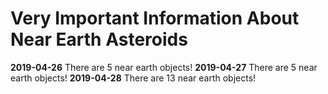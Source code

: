 # Very Important Information About Near Earth Asteroids
**2019-04-26** There are 5 near earth objects!
**2019-04-27** There are 5 near earth objects!
**2019-04-28** There are 13 near earth objects!